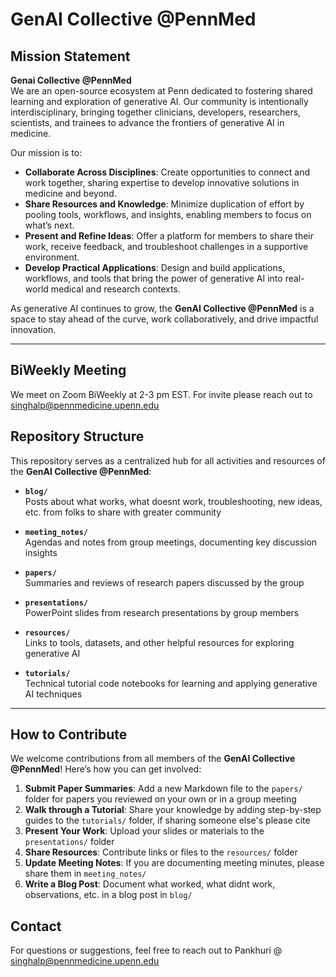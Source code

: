 # GenAI Collective @PennMed

## Mission Statement
**Genai Collective @PennMed**  
We are an open-source ecosystem at Penn dedicated to fostering shared learning and exploration of generative AI. Our community is intentionally interdisciplinary, bringing together clinicians, developers, researchers, scientists, and trainees to advance the frontiers of generative AI in medicine.

Our mission is to:  
- **Collaborate Across Disciplines**: Create opportunities to connect and work together, sharing expertise to develop innovative solutions in medicine and beyond.  
- **Share Resources and Knowledge**: Minimize duplication of effort by pooling tools, workflows, and insights, enabling members to focus on what’s next.  
- **Present and Refine Ideas**: Offer a platform for members to share their work, receive feedback, and troubleshoot challenges in a supportive environment.  
- **Develop Practical Applications**: Design and build applications, workflows, and tools that bring the power of generative AI into real-world medical and research contexts.  

As generative AI continues to grow, the **GenAI Collective @PennMed** is a space to stay ahead of the curve, work collaboratively, and drive impactful innovation.

---

## BiWeekly Meeting
We meet on Zoom BiWeekly at 2-3 pm EST. For invite please reach out to singhalp@pennmedicine.upenn.edu


## Repository Structure
This repository serves as a centralized hub for all activities and resources of the **GenAI Collective @PennMed**:

- **`blog/`**  
  Posts about what works, what doesnt work, troubleshooting, new ideas, etc. from folks to share with greater community
  
- **`meeting_notes/`**  
  Agendas and notes from group meetings, documenting key discussion insights

- **`papers/`**  
  Summaries and reviews of research papers discussed by the group

- **`presentations/`**  
  PowerPoint slides from research presentations by group members

- **`resources/`**  
  Links to tools, datasets, and other helpful resources for exploring generative AI

- **`tutorials/`**  
  Technical tutorial code notebooks for learning and applying generative AI techniques

---

## How to Contribute
We welcome contributions from all members of the **GenAI Collective @PennMed**! Here’s how you can get involved:
1. **Submit Paper Summaries**: Add a new Markdown file to the `papers/` folder for papers you reviewed on your own or in a group meeting
2. **Walk through a Tutorial**: Share your knowledge by adding step-by-step guides to the `tutorials/` folder, if sharing someone else's please cite
3. **Present Your Work**: Upload your slides or materials to the `presentations/` folder
4. **Share Resources**: Contribute links or files to the `resources/` folder
5. **Update Meeting Notes**: If you are documenting meeting minutes, please share them in `meeting_notes/`
6. **Write a Blog Post**: Document what worked, what didnt work, observations, etc. in a blog post in `blog/`



## Contact
For questions or suggestions, feel free to reach out to Pankhuri @ singhalp@pennmedicine.upenn.edu


